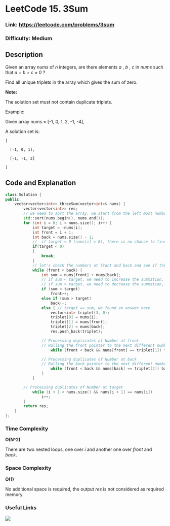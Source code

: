 # LeetCode 15. 3Sum

### Link: https://leetcode.com/problems/3sum

### Difficulty: Medium

## Description
Given an array *nums* of *n* integers, are there elements *a* , *b* , *c*  in *nums* such that *a + b + c = 0* ?

Find all unique triplets in the array which gives the sum of zero.

**Note:**

The solution set must not contain duplicate triplets.

Example:

Given array nums = [-1, 0, 1, 2, -1, -4],

A solution set is:

    [

      [-1, 0, 1],

      [-1, -1, 2]

    ]

## Code and Explanation

```cpp
class Solution {
public:
    vector<vector<int>> threeSum(vector<int>& nums) {
        vector<vector<int>> res;
        // we need to sort the array, we start from the left most number (a) and see if there are two numbers on the right (b,c) such that b + c = -a
        std::sort(nums.begin(), nums.end());
        for (int i = 0; i < nums.size(); i++) {
            int target = -nums[i];
            int front = i + 1;
            int back = nums.size() - 1;
            //  if target < 0 (nums[i] > 0), there is no chance to find two numbers that b + c = target, because all numbers on the right side of target are positive and two positives can be sum up to a negative value.                
            if(target < 0)
            {
                break;
            }
            // let's check the numbers at front and back and see if their summation is equal, bigger or smaller than target.
            while (front < back) {
                int sum = nums[front] + nums[back];
                // if sum < target, we need to increase the summation, thus, move front forward.
                // if sum > target, we need to decrease the summation, thus, move back backward
                if (sum < target)
                    front++;
                else if (sum > target)
                    back--;
                else { // target == sum, we found an answer here.
                    vector<int> triplet(3, 0);
                    triplet[0] = nums[i];
                    triplet[1] = nums[front];
                    triplet[2] = nums[back];
                    res.push_back(triplet);

                // Processing duplicates of Number at front
                // Rolling the front pointer to the next different number forwards
                    while (front < back && nums[front] == triplet[1]) front++;

                // Processing duplicates of Number at back
                // Rolling the back pointer to the next different number backwards
                    while (front < back && nums[back] == triplet[2]) back--;
                }
            }

        // Processing duplicates of Number at target
            while (i + 1 < nums.size() && nums[i + 1] == nums[i])
                i++;
        }
        return res;
    }
};
```

### Time Complexity

**O(N^2)**

There are two nested loops, one over *i* and another one over *front* and *back*.

### Space Complexity

**O(1)**

No additional space is required, the output *res* is not considered as required memory.

### Useful Links

[![](http://img.youtube.com/vi/-AMHUdZc9ss/0.jpg)](http://www.youtube.com/watch?v=-AMHUdZc9ss "")

